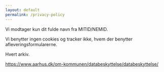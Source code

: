 ```yaml
---
layout: default
permalink: /privacy-policy
---
```


Vi modtager kun dit fulde navn fra MITID/NEMID.

Vi benytter ingen cookies og tracker ikke, hvem der benytter afleveringsformularerne.

Hvert arkiv.

https://www.aarhus.dk/om-kommunen/databeskyttelse/databeskyttelse/